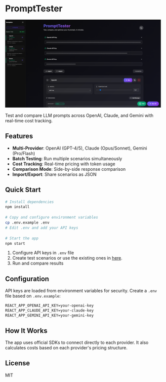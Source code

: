 # PromptTester

![PromptTester](./img/ui.png)

Test and compare LLM prompts across OpenAI, Claude, and Gemini with real-time cost tracking.

## Features

- **Multi-Provider**: OpenAI (GPT-4/5), Claude (Opus/Sonnet), Gemini (Pro/Flash)
- **Batch Testing**: Run multiple scenarios simultaneously
- **Cost Tracking**: Real-time pricing with token usage
- **Comparison Mode**: Side-by-side response comparison
- **Import/Export**: Share scenarios as JSON

## Quick Start

```bash
# Install dependencies
npm install

# Copy and configure environment variables
cp .env.example .env
# Edit .env and add your API keys

# Start the app
npm start
```

1. Configure API keys in `.env` file
2. Create test scenarios or use the existing ones in [here](https://github.com/aralyekta/prompttester/tree/master/examples).
3. Run and compare results

## Configuration

API keys are loaded from environment variables for security. Create a `.env` file based on `.env.example`:

```
REACT_APP_OPENAI_API_KEY=your-openai-key
REACT_APP_CLAUDE_API_KEY=your-claude-key  
REACT_APP_GEMINI_API_KEY=your-gemini-key
```

## How It Works

The app uses official SDKs to connect directly to each provider. It also calculates costs based on each provider's pricing structure.

## License

MIT